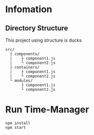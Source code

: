 # Infomation
## Directory Structure
This project using structure is ducks

```
src/
  ├ components/
  |    ├ component1.js
  |    └ component2.js
  ├ containers/
  |    ├ component1.js
  |    └ component2.js
  └ modules/
       ├ component1.js
       └ component2.js
```

# Run Time-Manager

```
npm install
npm start
```
